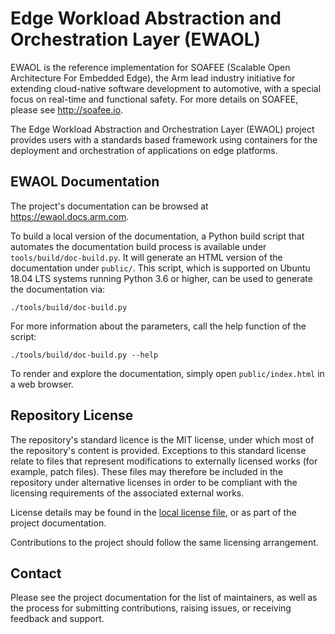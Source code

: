 <!--
# Copyright (c) 2021-2022, Arm Limited.
#
# SPDX-License-Identifier: MIT
-->

# Edge Workload Abstraction and Orchestration Layer (EWAOL)

EWAOL is the reference implementation for SOAFEE (Scalable Open Architecture
For Embedded Edge), the Arm lead industry initiative for extending cloud-native
software development to automotive, with a special focus on real-time and
functional safety. For more details on SOAFEE, please see <http://soafee.io>.

The Edge Workload Abstraction and Orchestration Layer (EWAOL) project provides
users with a standards based framework using containers for the deployment and
orchestration of applications on edge platforms.

## EWAOL Documentation

The project's documentation can be browsed at
<https://ewaol.docs.arm.com>.

To build a local version of the documentation, a Python build script that
automates the documentation build process is available under
`tools/build/doc-build.py`. It will generate an HTML version of the
documentation under `public/`. This script, which is supported on Ubuntu 18.04
LTS systems running Python 3.6 or higher, can be used to generate the
documentation via:

    ./tools/build/doc-build.py

For more information about the parameters, call the help function of the
script:

    ./tools/build/doc-build.py --help

To render and explore the documentation, simply open `public/index.html` in a
web browser.

## Repository License

The repository's standard licence is the MIT license, under which most of the
repository's content is provided. Exceptions to this standard license relate to
files that represent modifications to externally licensed works (for example,
patch files). These files may therefore be included in the repository under
alternative licenses in order to be compliant with the licensing requirements of
the associated external works.

License details may be found in the [local license file](license.rst), or as
part of the project documentation.

Contributions to the project should follow the same licensing arrangement.

## Contact

Please see the project documentation for the list of maintainers, as well as the
process for submitting contributions, raising issues, or receiving feedback and
support.
